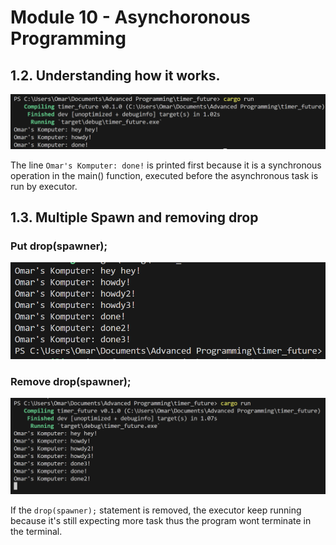 # Module 10 - Asynchoronous Programming

## 1.2. Understanding how it works.

![](imgfiles/Screenshot%202024-05-07%20132707.png)

The line `Omar's Komputer: done!` is printed first because it is a synchronous operation in the main() function, executed before the asynchronous task is run by executor.

## 1.3. Multiple Spawn and removing drop

### Put drop(spawner);
![](imgfiles/Screenshot%202024-05-07%20134704.png)
### Remove drop(spawner);
![](imgfiles/Screenshot%202024-05-07%20134634.png)

If the `drop(spawner);` statement is removed, the executor keep running because it's still expecting more task thus the program wont terminate in the terminal.